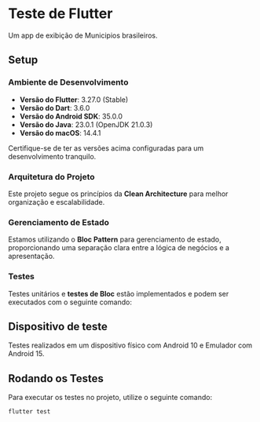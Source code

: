 
# Teste de Flutter

Um app de exibição de Municipios brasileiros.

## Setup

### Ambiente de Desenvolvimento

- **Versão do Flutter**: 3.27.0 (Stable)
- **Versão do Dart**: 3.6.0
- **Versão do Android SDK**: 35.0.0
- **Versão do Java**: 23.0.1 (OpenJDK 21.0.3)
- **Versão do macOS**: 14.4.1

Certifique-se de ter as versões acima configuradas para um desenvolvimento tranquilo.

### Arquitetura do Projeto

Este projeto segue os princípios da **Clean Architecture** para melhor organização e escalabilidade.

### Gerenciamento de Estado

Estamos utilizando o **Bloc Pattern** para gerenciamento de estado, proporcionando uma separação clara entre a lógica de negócios e a apresentação.

### Testes

Testes unitários e **testes de Bloc** estão implementados e podem ser executados com o seguinte comando:

## Dispositivo de teste

Testes realizados em um dispositivo físico com Android 10 e Emulador com Android 15.

## Rodando os Testes

Para executar os testes no projeto, utilize o seguinte comando:

```bash
flutter test



